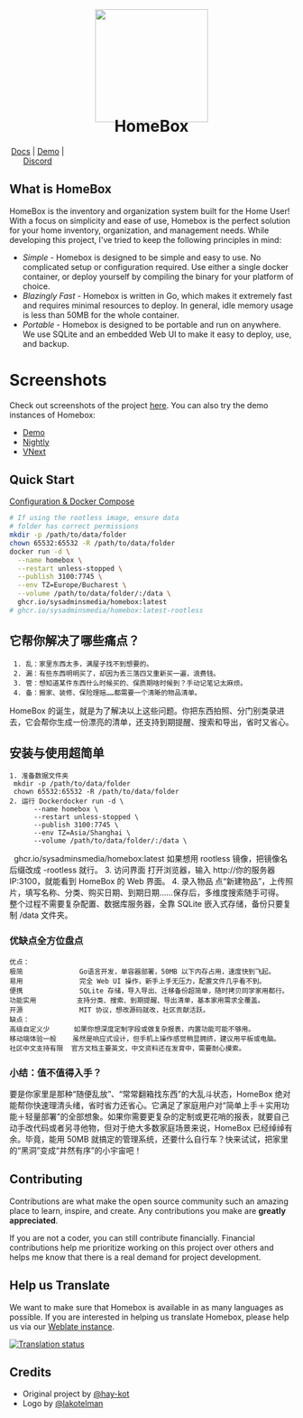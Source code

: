 <div align="center">
  <img src="/docs/public/lilbox.svg" height="200"/>
</div>

<h1 align="center" style="margin-top: -10px"> HomeBox </h1>
<p align="center" style="width: 100;">
   <a href="https://homebox.software/en/">Docs</a>
   |
   <a href="https://demo.homebox.software">Demo</a>
   |
   <a href="https://discord.gg/aY4DCkpNA9">Discord</a>
</p>

## What is HomeBox

HomeBox is the inventory and organization system built for the Home User! With a focus on simplicity and ease of use, Homebox is the perfect solution for your home inventory, organization, and management needs. While developing this project, I've tried to keep the following principles in mind:

- _Simple_ - Homebox is designed to be simple and easy to use. No complicated setup or configuration required. Use either a single docker container, or deploy yourself by compiling the binary for your platform of choice.
- _Blazingly Fast_ - Homebox is written in Go, which makes it extremely fast and requires minimal resources to deploy. In general, idle memory usage is less than 50MB for the whole container.
- _Portable_ - Homebox is designed to be portable and run on anywhere. We use SQLite and an embedded Web UI to make it easy to deploy, use, and backup.

# Screenshots
Check out screenshots of the project [here](https://imgur.com/a/5gLWt2j).
You can also try the demo instances of Homebox:
- [Demo](https://demo.homebox.software)
- [Nightly](https://nightly.homebox.software)
- [VNext](https://vnext.homebox.software/)

## Quick Start

[Configuration & Docker Compose](https://homebox.software/en/quick-start.html)

```bash
# If using the rootless image, ensure data 
# folder has correct permissions
mkdir -p /path/to/data/folder
chown 65532:65532 -R /path/to/data/folder
docker run -d \
  --name homebox \
  --restart unless-stopped \
  --publish 3100:7745 \
  --env TZ=Europe/Bucharest \
  --volume /path/to/data/folder/:/data \
  ghcr.io/sysadminsmedia/homebox:latest
# ghcr.io/sysadminsmedia/homebox:latest-rootless
```

<!-- CONTRIBUTING -->
## 它帮你解决了哪些痛点？
     1. 乱：家里东西太多，满屋子找不到想要的。
     2. 漏：有些东西明明买了，却因为丢三落四又重新买一遍，浪费钱。
     3. 管：想知道某件东西什么时候买的、保质期啥时候到？手动记笔记太麻烦。
     4. 备：搬家、装修、保险理赔……都需要一个清晰的物品清单。
HomeBox 的诞生，就是为了解决以上这些问题。你把东西拍照、分门别类录进去，它会帮你生成一份漂亮的清单，还支持到期提醒、搜索和导出，省时又省心。

## 安装与使用超简单
    1. 准备数据文件夹
     mkdir -p /path/to/data/folder
     chown 65532:65532 -R /path/to/data/folder
    2. 运行 Dockerdocker run -d \
          --name homebox \
          --restart unless-stopped \
          --publish 3100:7745 \
          --env TZ=Asia/Shanghai \
          --volume /path/to/data/folder/:/data \
           ghcr.io/sysadminsmedia/homebox:latest
           如果想用 rootless 镜像，把镜像名后缀改成 -rootless 就行。
    3. 访问界面
      打开浏览器，输入 http://你的服务器IP:3100，就能看到 HomeBox 的 Web 界面。
    4. 录入物品
      点“新建物品”，上传照片，填写名称、分类、购买日期、到期日期……保存后，多维度搜索随手可得。
      整个过程不需要复杂配置、数据库服务器，全靠 SQLite 嵌入式存储，备份只要复制 /data 文件夹。

### 优缺点全方位盘点
    优点：
    极简              Go语言开发，单容器部署，50MB 以下内存占用，速度快到飞起。
    易用              完全 Web UI 操作，新手上手无压力，配置文件几乎看不到。
    便携              SQLite 存储，导入导出、迁移备份超简单，随时拷贝同学家用都行。
    功能实用          支持分类、搜索、到期提醒、导出清单，基本家用需求全覆盖。
    开源              MIT 协议，想改源码就改，社区贡献活跃。
    缺点：
    高级自定义少      如果你想深度定制字段或做复杂报表，内置功能可能不够用。
    移动端体验一般    虽然是响应式设计，但手机上操作感觉稍显拥挤，建议用平板或电脑。
    社区中文支持有限  官方文档主要英文，中文资料还在发育中，需要耐心摸索。
### 小结：值不值得入手？
   要是你家里是那种“随便乱放”、“常常翻箱找东西”的大乱斗状态，HomeBox 绝对能帮你快速理清头绪，省时省力还省心。它满足了家庭用户对“简单上手＋实用功能＋轻量部署”的全部想象。如果你需要更复杂的定制或更花哨的报表，就要自己动手改代码或者另寻他物，但对于绝大多数家庭场景来说，HomeBox 已经绰绰有余。毕竟，能用 50MB 就搞定的管理系统，还要什么自行车？快来试试，把家里的“黑洞”变成“井然有序”的小宇宙吧！
## Contributing

Contributions are what make the open source community such an amazing place to learn, inspire, and create. Any contributions you make are **greatly appreciated**.

If you are not a coder, you can still contribute financially. Financial contributions help me prioritize working on this project over others and helps me know that there is a real demand for project development.

## Help us Translate
We want to make sure that Homebox is available in as many languages as possible. If you are interested in helping us translate Homebox, please help us via our [Weblate instance](https://translate.sysadminsmedia.com/projects/homebox/).

[![Translation status](http://translate.sysadminsmedia.com/widget/homebox/multi-auto.svg)](http://translate.sysadminsmedia.com/engage/homebox/)

## Credits

- Original project by [@hay-kot](https://github.com/hay-kot)
- Logo by [@lakotelman](https://github.com/lakotelman)
